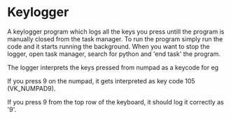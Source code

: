 # Keylogger
A keylogger program which logs all the keys you press untill the program is manually closed from the task manager.
To run the program simply run the code and it starts running the background. When you want to stop the logger, open task manager, search for python and 'end task' the program.

The logger interprets the keys pressed from numpad as a keycode for eg

If you press 9 on the numpad, it gets interpreted as key code 105 (VK_NUMPAD9).

If you press 9 from the top row of the keyboard, it should log it correctly as '9'.
